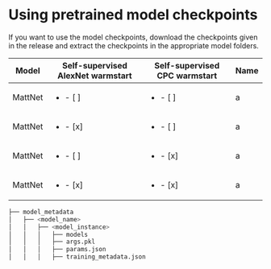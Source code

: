 # Using pretrained model checkpoints

If you want to use the model checkpoints, download the checkpoints given in the release and extract the checkpoints in the appropriate model folders.
<!---The following table gives the names in the releases that corresponds to the names in the ```model_metadata``` folder.-->

Model   | Self-supervised AlexNet warmstart    | Self-supervised CPC warmstart  | Name 
---    | ---   | ---   | ---    
MattNet | <ul><li>- [ ] </li></ul> | <ul><li>- [ ] </li></ul> | a
MattNet | <ul><li>- [x] </li></ul> | <ul><li>- [ ] </li></ul> | a
MattNet | <ul><li>- [ ] </li></ul> | <ul><li>- [x] </li></ul> | a
MattNet | <ul><li>- [x] </li></ul> | <ul><li>- [x] </li></ul> | a

```bash
├── model_metadata
│   ├── <model_name>
│   │   ├── <model_instance>
│   │   │   ├── models
│   │   │   ├── args.pkl
│   │   │   ├── params.json
│   │   │   ├── training_metadata.json
```
